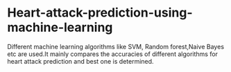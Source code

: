 # Heart-attack-prediction-using-machine-learning
Different machine learning algorithms like SVM, Random forest,Naive Bayes etc are used.It mainly compares the accuracies of different algorithms for heart attack prediction and best one is determined.
